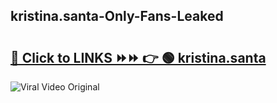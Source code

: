 
 ## kristina.santa-Only-Fans-Leaked

# <h2><a href="https://clipsfans.com/kristina.santa&ref=git">🔗 Click to LINKS ⏩⏩ 👉 🟢 kristina.santa </a></h2>

<a href="https://clipsfans.com/kristina.santa&ref=git" rel="nofollow" data-target="animated-image.originalLink"><img src="https://i.ibb.co.com/xMMVF88/686577567.gif" alt="Viral Video Original" style="max-width: 100%; display: inline-block;" data-target="animated-image.originalImage"></a>

